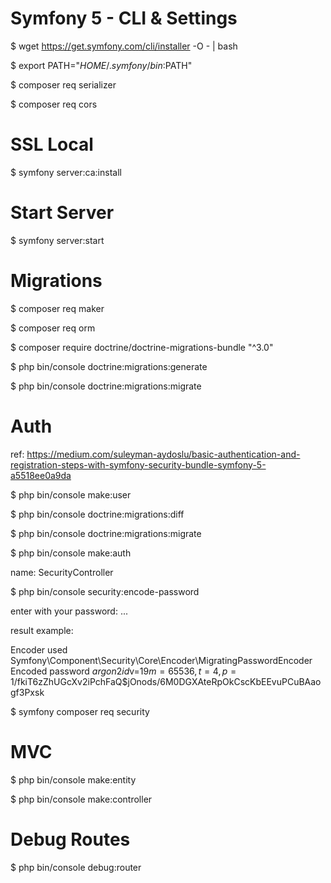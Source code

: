 # Symfony 5 - CLI & Settings

$ wget https://get.symfony.com/cli/installer -O - | bash

$ export PATH="$HOME/.symfony/bin:$PATH"


$ composer req serializer

$ composer req cors


# SSL Local

$ symfony server:ca:install


# Start Server

$ symfony server:start


# Migrations

$ composer req maker

$ composer req orm

$ composer require doctrine/doctrine-migrations-bundle "^3.0"

$ php bin/console doctrine:migrations:generate

$ php bin/console doctrine:migrations:migrate


# Auth

ref: https://medium.com/suleyman-aydoslu/basic-authentication-and-registration-steps-with-symfony-security-bundle-symfony-5-a5518ee0a9da

$ php bin/console make:user

$ php bin/console doctrine:migrations:diff

$ php bin/console doctrine:migrations:migrate

$ php bin/console make:auth

name: SecurityController


$ php bin/console security:encode-password

enter with your password: ...

result example:

  Encoder used       Symfony\Component\Security\Core\Encoder\MigratingPasswordEncoder                                   
  Encoded password   $argon2id$v=19$m=65536,t=4,p=1$/fkiT6zZhUGcXv2iPchFaQ$jOnods/6M0DGXAteRpOkCscKbEEvuPCuBAaogf3Pxsk


$ symfony composer req security


# MVC

$ php bin/console make:entity

$ php bin/console make:controller


# Debug Routes

$ php bin/console debug:router
